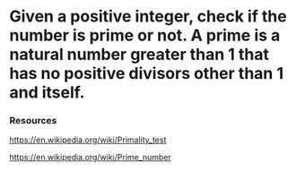 # Given a positive integer, check if the number is prime or not. A prime is a natural number greater than 1 that has no positive divisors other than 1 and itself.

### Resources

https://en.wikipedia.org/wiki/Primality_test

https://en.wikipedia.org/wiki/Prime_number
